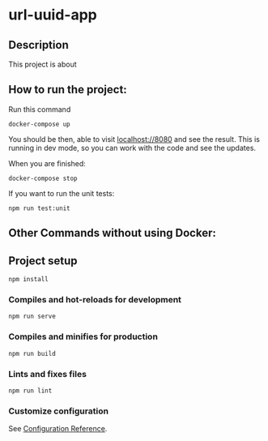# url-uuid-app

## Description

This project is about

## How to run the project:

Run this command

```
docker-compose up
```

You should be then, able to visit
[localhost://8080](Localhost)
and see the result. This is running in dev mode,
so you can work with the code and see the updates.

When you are finished:

```
docker-compose stop
```

If you want to run the unit tests:

```
npm run test:unit
```

## Other Commands without using Docker:

## Project setup

```
npm install
```

### Compiles and hot-reloads for development

```
npm run serve
```

### Compiles and minifies for production

```
npm run build
```

### Lints and fixes files

```
npm run lint
```

### Customize configuration

See [Configuration Reference](https://cli.vuejs.org/config/).
